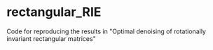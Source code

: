 # rectangular_RIE
Code for reproducing the results in "Optimal denoising of rotationally invariant rectangular matrices"
